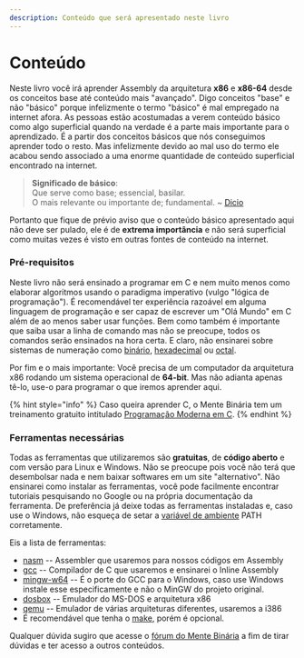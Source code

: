 ```yaml
---
description: Conteúdo que será apresentado neste livro
---
```


# Conteúdo

Neste livro você irá aprender Assembly da arquitetura **x86** e **x86-64** desde os conceitos base até conteúdo mais "avançado". Digo conceitos "base" e não "básico" porque infelizmente o termo "básico" é mal empregado na internet afora. As pessoas estão acostumadas a verem conteúdo básico como algo superficial quando na verdade é a parte mais importante para o aprendizado. É a partir dos conceitos básicos que nós conseguimos aprender todo o resto. Mas infelizmente devido ao mal uso do termo ele acabou sendo associado a uma enorme quantidade de conteúdo superficial encontrado na internet.

> **Significado de básico**:\
> Que serve como base; essencial, basilar.\
> O mais relevante ou importante de; fundamental. \~ [Dicio](https://www.dicio.com.br/basico/)

Portanto que fique de prévio aviso que o conteúdo básico apresentado aqui não deve ser pulado, ele é de **extrema importância** e não será superficial como muitas vezes é visto em outras fontes de conteúdo na internet.

### Pré-requisitos

Neste livro não será ensinado a programar em C e nem muito menos como elaborar algoritmos usando o paradigma imperativo (vulgo "lógica de programação"). É recomendável ter experiência razoável em alguma linguagem de programação e ser capaz de escrever um "Olá Mundo" em C além de ao menos saber usar funções. Bem como também é importante que saiba usar a linha de comando mas não se preocupe, todos os comandos serão ensinados na hora certa. E claro, não ensinarei sobre sistemas de numeração como [binário](https://pt.wikipedia.org/wiki/Sistema\_de\_numera%C3%A7%C3%A3o\_bin%C3%A1rio), [hexadecimal](https://pt.wikipedia.org/wiki/Sistema\_de\_numera%C3%A7%C3%A3o\_hexadecimal) ou [octal](https://pt.wikipedia.org/wiki/Octal).

Por fim e o mais importante: Você precisa de um computador da arquitetura x86 rodando um sistema operacional de **64-bit**. Mas não adianta apenas tê-lo, use-o para programar o que iremos aprender aqui.

{% hint style="info" %}
Caso queira aprender C, o Mente Binária tem um treinamento gratuito intitulado [Programação Moderna em C](https://www.mentebinaria.com.br/treinamentos/programa%C3%A7%C3%A3o-moderna-em-c/).
{% endhint %}

### Ferramentas necessárias

Todas as ferramentas que utilizaremos são **gratuitas**, de **código aberto** e com versão para Linux e Windows. Não se preocupe pois você não terá que desembolsar nada e nem baixar softwares em um site "alternativo". Não ensinarei como instalar as ferramentas, você pode facilmente encontrar tutoriais pesquisando no Google ou na própria documentação da ferramenta. De preferência já deixe todas as ferramentas instaladas e, caso use o Windows, não esqueça de setar a [variável de ambiente](https://pt.wikipedia.org/wiki/Vari%C3%A1vel\_de\_ambiente) PATH corretamente.

Eis a lista de ferramentas:

* [nasm](https://www.nasm.us/) -- Assembler que usaremos para nossos códigos em Assembly
* [gcc](https://gcc.gnu.org/) -- Compilador de C que usaremos e ensinarei o Inline Assembly
* [mingw-w64](https://mingw-w64.org/) -- É o porte do GCC para o Windows, caso use Windows instale esse especificamente e não o MinGW do projeto original.
* [dosbox](https://www.dosbox.com/) -- Emulador do MS-DOS e arquitetura x86
* [qemu](https://www.qemu.org/) -- Emulador de várias arquiteturas diferentes, usaremos a i386
* É recomendável que tenha o [make](http://gnuwin32.sourceforge.net/packages/make.htm), porém é opcional.

Qualquer dúvida sugiro que acesse o [fórum do Mente Binária](https://www.mentebinaria.com.br/forums/) a fim de tirar dúvidas e ter acesso a outros conteúdos.
